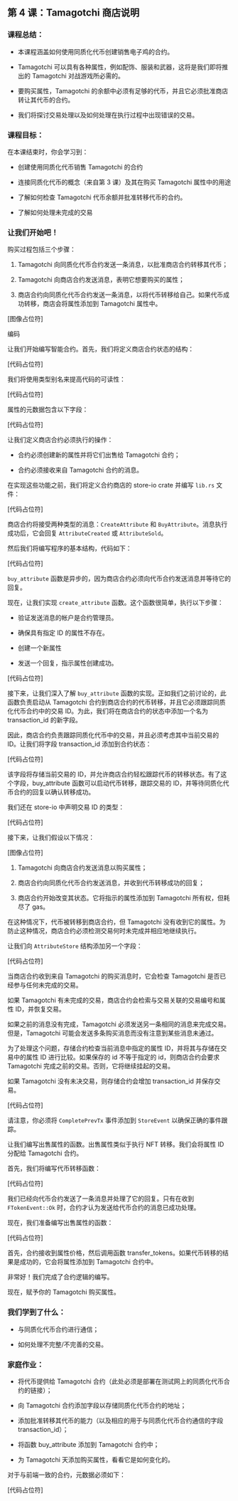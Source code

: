 ## 第 4 课：Tamagotchi 商店说明

### 课程总结：

-  本课程涵盖如何使用同质化代币创建销售电子鸡的合约。

- Tamagotchi
  可以具有各种属性，例如配饰、服装和武器，这将是我们即将推出的
  Tamagotchi 对战游戏所必需的。

- 要购买属性，Tamagotchi 的余额中必须有足够的代币，并且它必须批准商店转让其代币的合约。

- 我们将探讨交易处理以及如何处理在执行过程中出现错误的交易。

### 课程目标：

在本课结束时，你会学习到：

- 创建使用同质化代币销售 Tamagotchi 的合约

- 连接同质化代币的概念（来自第 3 课）及其在购买 Tamagotchi 属性中的用途

- 了解如何检查 Tamagotchi 代币余额并批准转移代币的合约。

- 了解如何处理未完成的交易

### 让我们开始吧！

购买过程包括三个步骤：

1. Tamagotchi 向同质化代币合约发送一条消息，以批准商店合约转移其代币；

2. Tamagotchi 向商店合约发送消息，表明它想要购买的属性；

3. 商店合约向同质化代币合约发送一条消息，以将代币转移给自己。如果代币成功转移，商店会将属性添加到 Tamagotchi 属性中。

[图像占位符]

编码

让我们开始编写智能合约。首先，我们将定义商店合约状态的结构：

[代码占位符]

我们将使用类型别名来提高代码的可读性：

[代码占位符]

属性的元数据包含以下字段：

[代码占位符]

让我们定义商店合约必须执行的操作：

- 合约必须创建新的属性并将它们出售给 Tamagotchi 合约；

- 合约必须接收来自 Tamagotchi 合约的消息。

在实现这些功能之前，我们将定义合约商店的 store-io crate 并编写 `lib.rs` 文件：

[代码占位符]

商店合约将接受两种类型的消息：`CreateAttribute` 和 `BuyAttribute`。消息执行成功后，它会回复 `AttributeCreated` 或 `AttributeSold`。

然后我们将编写程序的基本结构，代码如下：

[代码占位符]

`buy_attribute` 函数是异步的，因为商店合约必须向代币合约发送消息并等待它的回复。

现在，让我们实现 `create_attribute` 函数。这个函数很简单，执行以下步骤：

- 验证发送消息的帐户是合约管理员。

- 确保具有指定 ID 的属性不存在。

- 创建一个新属性

- 发送一个回复，指示属性创建成功。

[代码占位符]

接下来，让我们深入了解 `buy_attribute` 函数的实现。正如我们之前讨论的，此函数负责启动从 Tamagotchi 合约到商店合约的代币转移，并且它必须跟踪同质化代币合约中的交易 ID。为此，我们将在商店合约的状态中添加一个名为 transaction_id 的新字段。

因此，商店合约负责跟踪同质化代币中的交易，并且必须考虑其中当前交易的 ID。让我们将字段 transaction_id 添加到合约状态：

[代码占位符]

该字段将存储当前交易的 ID，并允许商店合约轻松跟踪代币的转移状态。有了这个字段，buy_attribute 函数可以启动代币转移，跟踪交易的 ID，并等待同质化代币合约的回复以确认转移成功。

我们还在 store-io 中声明交易 ID 的类型：

[代码占位符]

接下来，让我们假设以下情况：

[图像占位符]

1. Tamagotchi 向商店合约发送消息以购买属性；

2. 商店合约向同质化代币合约发送消息，并收到代币转移成功的回复；

3. 商店合约开始改变其状态。它将指示的属性添加到 Tamagotchi 所有权，但耗尽了 gas。

在这种情况下，代币被转移到商店合约，但 Tamagotchi 没有收到它的属性。为防止这种情况，商店合约必须检测交易何时未完成并相应地继续执行。

让我们向 `AttributeStore` 结构添加另一个字段：

[代码占位符]

当商店合约收到来自 Tamagotchi 的购买消息时，它会检查 Tamagotchi 是否已经参与任何未完成的交易。

如果 Tamagotchi 有未完成的交易，商店合约会检索与交易关联的交易编号和属性 ID，并恢复交易。

如果之前的消息没有完成，Tamagotchi 必须发送另一条相同的消息来完成交易。但是，Tamagotchi 可能会发送多条购买消息而没有注意到某些消息未通过。

为了处理这个问题，存储合约检查当前消息中指定的属性 ID，并将其与存储在交易中的属性 ID 进行比较。如果保存的 id 不等于指定的 id，则商店合约会要求 Tamagotchi 完成之前的交易。否则，它将继续挂起的交易。

如果 Tamagotchi 没有未决交易，则存储合约会增加 transaction_id 并保存交易。

[代码占位符]

请注意，你必须将 `CompletePrevTx` 事件添加到 `StoreEvent` 以确保正确的事件跟踪。

让我们编写出售属性的函数。出售属性类似于执行 NFT 转移。我们会将属性 ID 分配给 Tamagotchi 合约。

首先，我们将编写代币转移函数：

[代码占位符]

我们已经向代币合约发送了一条消息并处理了它的回复。只有在收到 `FTokenEvent::Ok` 时，合约才认为发送给代币合约的消息已成功处理。

现在，我们准备编写出售属性的函数：

[代码占位符]

首先，合约接收到属性价格，然后调用函数 transfer_tokens。如果代币转移的结果是成功的，它会将属性添加到 Tamagotchi 合约中。

非常好！我们完成了合约逻辑的编写。

现在，赋予你的 Tamagotchi 购买属性。

### 我们学到了什么：

- 与同质化代币合约进行通信；

- 如何处理不完整/不完善的交易。

### 家庭作业：

- 将代币提供给 Tamagotchi 合约（此处必须是部署在测试网上的同质化代币合约的链接）；

- 向 Tamagotchi 合约添加字段以存储同质化代币合约的地址；

- 添加批准转移其代币的能力（以及相应的用于与同质化代币合约通信的字段 transaction_id）；

- 将函数 buy_attribute 添加到 Tamagotchi 合约中；

- 为 Tamagotchi 天添加购买属性，看看它是如何变化的。

对于与前端一致的合约，元数据必须如下：

[代码占位符]
